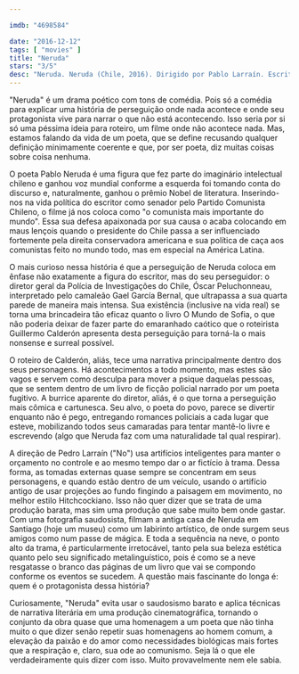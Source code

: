 ```yaml
---

imdb: "4698584"

date: "2016-12-12"
tags: [ "movies" ]
title: "Neruda"
stars: "3/5"
desc: "Neruda. Neruda (Chile, 2016). Dirigido por Pablo Larraín. Escrito por Guillermo Calderón. Com Gael García Bernal (Óscar Peluchonneau), Luis Gnecco (Pablo Neruda), Alfredo Castro (Gabriel González Videla), Pablo Derqui (Víctor Pey), Mercedes Morán (Delia del Carril), Emilio Gutiérrez Caba (Picasso), Alejandro Goic (Jorge Bellet), Marcelo Alonso (Pepe Rodríguez), Jaime Vadell (Arturo Alessandri). Crítica escrita para o site CinemAqui."
---
```

"Neruda" é um drama poético com tons de comédia. Pois só a comédia para explicar uma história de perseguição onde nada acontece e onde seu protagonista vive para narrar o que não está acontecendo. Isso seria por si só uma péssima ideia para roteiro, um filme onde não acontece nada. Mas, estamos falando da vida de um poeta, que se define recusando qualquer definição minimamente coerente e que, por ser poeta, diz muitas coisas sobre coisa nenhuma.

O poeta Pablo Neruda é uma figura que fez parte do imaginário intelectual chileno e ganhou voz mundial conforme a esquerda foi tomando conta do discurso e, naturalmente, ganhou o prêmio Nobel de literatura. Inserindo-nos na vida política do escritor como senador pelo Partido Comunista Chileno, o filme já nos coloca como "o comunista mais importante do mundo". Essa sua defesa apaixonada por sua causa o acaba colocando em maus lençois quando o presidente do Chile passa a ser influenciado fortemente pela direita conservadora americana e sua política de caça aos comunistas feito no mundo todo, mas em especial na América Latina.

O mais curioso nessa história é que a perseguição de Neruda coloca em ênfase não exatamente a figura do escritor, mas do seu perseguidor: o diretor geral da Polícia de Investigações do Chile, Óscar Peluchonneau, interpretado pelo camaleão Gael García Bernal, que ultrapassa a sua quarta parede de maneira mais intensa. Sua existência (inclusive na vida real) se torna uma brincadeira tão eficaz quanto o livro O Mundo de Sofia, o que não poderia deixar de fazer parte do emaranhado caótico que o roteirista Guillermo Calderón apresenta desta perseguição para torná-la o mais nonsense e surreal possível.

O roteiro de Calderón, aliás, tece uma narrativa principalmente dentro dos seus personagens. Há acontecimentos a todo momento, mas estes são vagos e servem como desculpa para mover a psique daquelas pessoas, que se sentem dentro de um livro de ficção policial narrado por um poeta fugitivo. A burrice aparente do diretor, aliás, é o que torna a perseguição mais cômica e cartunesca. Seu alvo, o poeta do povo, parece se divertir enquanto não é pego, entregando romances policiais a cada lugar que esteve, mobilizando todos seus camaradas para tentar mantê-lo livre e escrevendo (algo que Neruda faz com uma naturalidade tal qual respirar).

A direção de Pedro Larraín ("No") usa artifícios inteligentes para manter o orçamento no controle e ao mesmo tempo dar o ar fictício à trama. Dessa forma, as tomadas externas quase sempre se concentram em seus personagens, e quando estão dentro de um veículo, usando o artifício antigo de usar projeções ao fundo fingindo a paisagem em movimento, no melhor estilo Hitchcockiano. Isso não quer dizer que se trata de uma produção barata, mas sim uma produção que sabe muito bem onde gastar. Com uma fotografia saudosista, filmam a antiga casa de Neruda em Santiago (hoje um museu) como um labirinto artístico, de onde surgem seus amigos como num passe de mágica. E toda a sequência na neve, o ponto alto da trama, é particularmente irretocável, tanto pela sua beleza estética quanto pelo seu significado metalinguístico, pois é como se a neve resgatasse o branco das páginas de um livro que vai se compondo conforme os eventos se sucedem. A questão mais fascinante do longa é: quem é o protagonista dessa história?

Curiosamente, "Neruda" evita usar o saudosismo barato e aplica técnicas de narrativa literária em uma produção cinematográfica, tornando o conjunto da obra quase que uma homenagem a um poeta que não tinha muito o que dizer senão repetir suas homenagens ao homem comum, a elevação da paixão e do amor como necessidades biológicas mais fortes que a respiração e, claro, sua ode ao comunismo. Seja lá o que ele verdadeiramente quis dizer com isso. Muito provavelmente nem ele sabia.
